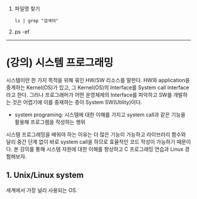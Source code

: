 1. 파일명 찾기
    ```
    ls | grep "검색어"
    ```
2. ps -ef

---
# (강의) 시스템 프로그래밍

시스템이란 한 가지 목적을 위해 묶인 HW/SW 리소스를 말한다. HW와 application을 중계하는 Kernel(OS)가 있고, 그 Kernel(OS)의 Interface를 System call Interface라고 한다. 그러나 프로그래머가 어떤 운영체제의 Interface를 파악하고 SW를 개발하는 것은 어렵기에 이를 중재하는 층이 System SW(Utility)이다.  

- system programing: 시스템에 대한 이해를 가지고 system call과 같은 기능을 활용해 프로그램을 작성하는 행위

시스템 프로그래밍을 배워야 하는 이유는 더 많은 기능이 가능하고 라이브러리 함수와 달리 중간 단계 없이 바로 system call을 하므로 효율적인 코드 작성이 가능하기 때문이다. 본 강의를 통해 시스템 자원에 대한 이해를 향상하고 C 프로그래밍 연습과 Linux 경험해보자.  

## 1. Unix/Linux system
세계에서 가장 널리 사용되는 OS. 